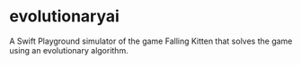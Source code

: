 # evolutionaryai
A Swift Playground simulator of the game Falling Kitten that solves the game using an evolutionary algorithm.
